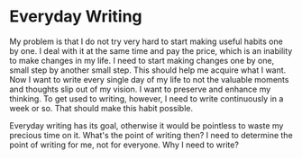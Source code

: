 # Everyday Writing

My problem is that I do not try very hard to start making useful habits one by one. I deal with it at the same time and pay the price, which is an inability to make changes in my life. I need to start making changes one by one, small step by another small step. This should help me acquire what I want. Now I want to write every single day of my life to not the valuable moments and thoughts slip out of my vision. I want to preserve and enhance my thinking. To get used to writing, however, I need to write continuously in a week or so. That should make this habit possible.

Everyday writing has its goal, otherwise it would be pointless to waste my precious time on it. What's the point of writing then? I need to determine the point of writing for me, not for everyone. Why I need to write?
